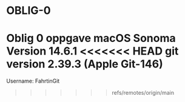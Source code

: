 # OBLIG-0
Oblig 0 oppgave
macOS Sonoma Version 14.6.1
<<<<<<< HEAD
git version 2.39.3 (Apple Git-146) 
=======
Username: FahrtinGit
>>>>>>> refs/remotes/origin/main
